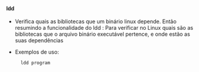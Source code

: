#### ldd


- Verifica quais as bibliotecas que um binário linux depende. Então resumindo a funcionalidade do ldd : Para verificar no Linux quais são as bibliotecas que o arquivo binário executável pertence, e onde estão  as suas dependências

- Exemplos de uso:
	
		ldd program